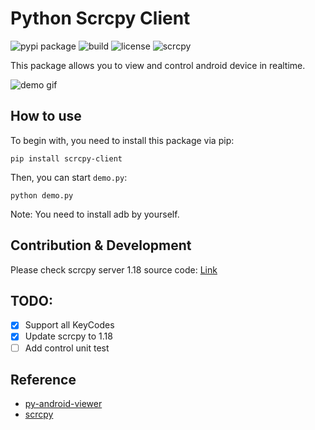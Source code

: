 # Python Scrcpy Client

![pypi package](https://img.shields.io/pypi/v/scrcpy-client)
![build](https://img.shields.io/github/workflow/status/leng-yue/py-scrcpy-client/CI)
![license](https://img.shields.io/github/license/leng-yue/py-scrcpy-client)
![scrcpy](https://img.shields.io/badge/scrcpy-v1.18-violet)

This package allows you to view and control android device in realtime. 

![demo gif](https://raw.githubusercontent.com/leng-yue/py-scrcpy-client/main/demo.gif)

## How to use
To begin with, you need to install this package via pip:
```shell
pip install scrcpy-client
```
Then, you can start `demo.py`:
```shell
python demo.py
```
Note: You need to install adb by yourself.

## Contribution & Development
Please check scrcpy server 1.18 source code: [Link](https://github.com/Genymobile/scrcpy/tree/v1.18/server)

## TODO:
- [x] Support all KeyCodes
- [x] Update scrcpy to 1.18
- [ ] Add control unit test

## Reference
- [py-android-viewer](https://github.com/razumeiko/py-android-viewer)
- [scrcpy](https://github.com/Genymobile/scrcpy)
